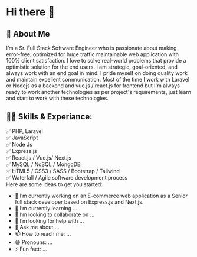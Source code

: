 # Hi there 👋

## 🚀 About Me
I’m a Sr. Full Stack Software Engineer who is passionate about making error-free, optimized for huge traffic maintainable web application with 100% client satisfaction.  I love to solve real-world problems that provide a optimistic solution for the end users. I am strategic, goal-oriented, and always work with an end goal in mind. I pride myself on doing quality work and maintain excellent communication. Most of the time I work with Laravel or Nodejs as a backend and vue.js / react.js for frontend but I'm always ready to work another technologies as per project's requirements, just learn and start to work with these technologies. 

## 👨‍💻 Skills & Experiance: 
✅ PHP, Laravel <br> 
✅ JavaScript <br>
✅ Node Js<br>
✅ Express.js<br>
✅ React.js / Vue.js/ Next.js<br>
✅ MySQL / NoSQL / MongoDB<br>
✅ HTML5 / CSS3 / SASS / Bootstrap / Tailwind <br>
✅ Waterfall / Agile software development process <br>
Here are some ideas to get you started:

- 🔭 I’m currently working on an E-commerce web application as a Senior full stack developer based on Express.js and Next.js.
- 🌱 I’m currently learning ...
- 👯 I’m looking to collaborate on ...
- 🤔 I’m looking for help with ...
- 💬 Ask me about ...
- 📫 How to reach me: ...
- 😄 Pronouns: ...
- ⚡ Fun fact: ...

